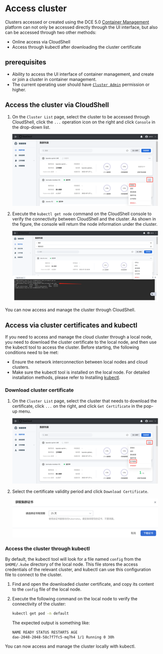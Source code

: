 # Access cluster

Clusters accessed or created using the DCE 5.0 [Container Management](../../03ProductBrief/WhatisKPanda.md) platform can not only be accessed directly through the UI interface, but also can be accessed through two other methods:

- Online access via CloudShell
- Access through kubectl after downloading the cluster certificate

## prerequisites

- Ability to access the UI interface of container management, and create or join a cluster in container management.
- The current operating user should have [`Cluster Admin`](../Permissions/PermissionBrief.md) permission or higher.

## Access the cluster via CloudShell

1. On the `Cluster List` page, select the cluster to be accessed through CloudShell, click the `...` operation icon on the right and click `Console` in the drop-down list.

    ![Invoke CloudShell console](../../images/access-cloudshell.png)

2. Execute the `kubectl get node` command on the CloudShell console to verify the connectivity between CloudShell and the cluster. As shown in the figure, the console will return the node information under the cluster.

    ![Verify Connectivity](../../images/access-get-node.png)

You can now access and manage the cluster through CloudShell.

## Access via cluster certificates and kubectl

If you need to access and manage the cloud cluster through a local node, you need to download the cluster certificate to the local node, and then use the kubectl tool to access the cluster.
Before starting, the following conditions need to be met:

- Ensure the network interconnection between local nodes and cloud clusters.
- Make sure the kubectl tool is installed on the local node. For detailed installation methods, please refer to Installing [kubectl](https://kubernetes.io/zh-cn/docs/tasks/tools/).

### Download cluster certificate

1. On the `Cluster List` page, select the cluster that needs to download the certificate, click `...` on the right, and click `Get Certificate` in the pop-up menu.

    ![Enter the download certificate page](../../images/access-get-cert.png)

2. Select the certificate validity period and click `Download Certificate`.

    ![Download Certificate](../../images/access-download-cert.png)

### Access the cluster through kubectl

By default, the kubectl tool will look for a file named `config` from the `$HOME/.kube` directory of the local node.
This file stores the access credentials of the relevant cluster, and kubectl can use this configuration file to connect to the cluster.

1. Find and open the downloaded cluster certificate, and copy its content to the `config` file of the local node.

2. Execute the following command on the local node to verify the connectivity of the cluster:

    ```sh
    kubectl get pod -n default
    ```

    The expected output is something like:

    ```none
    NAME READY STATUS RESTARTS AGE
    dao-2048-2048-58c7f7fc5-mq7h4 1/1 Running 0 30h
    ```

You can now access and manage the cluster locally with kubectl.